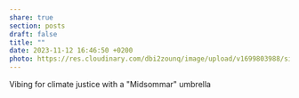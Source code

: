 ```yaml
---
share: true
section: posts
draft: false
title: ""
date: 2023-11-12 16:46:50 +0200
photo: https://res.cloudinary.com/dbi2zounq/image/upload/v1699803988/sixmyf8niqpih1g7zhw7.jpg
---
```


Vibing for climate justice with a "Midsommar" umbrella